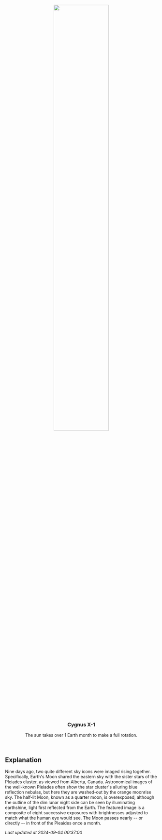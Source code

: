 <p align='center'>
    <img src='https://apod.nasa.gov/apod/image/2409/MoonPleiades_Dyer_960.jpg' width='60%' />
    <h3 align="center">Cygnus X-1</h3>
    <p align="center">The sun takes over 1 Earth month to make a full rotation.</p>
</p>
<br/>

Explanation
--
Nine days ago, two quite different sky icons were imaged rising together. Specifically, Earth's Moon shared the eastern sky with the sister stars of the Pleiades cluster, as viewed from Alberta, Canada.  Astronomical images of the well-known Pleiades often show the star cluster's alluring blue reflection nebulas, but here they are washed-out by the orange moonrise sky. The half-lit Moon, known as a quarter moon, is overexposed, although the outline of the dim lunar night side can be seen by illuminating earthshine, light first reflected from the Earth. The featured image is a composite of eight successive exposures with brightnesses adjusted to match what the human eye would see.  The Moon passes nearly -- or directly -- in front of the Pleaides once a month.


*Last updated at 2024-09-04 00:37:00*
